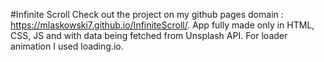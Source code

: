 #Infinite Scroll
Check out the project on my github pages domain : https://mlaskowski7.github.io/InfiniteScroll/.
App fully made only in HTML, CSS, JS and with data being fetched from Unsplash API.
For loader animation I used loading.io.
